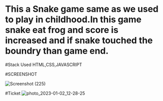 
# This a Snake game same as we used to play in childhood.In this game snake eat frog and score is increased and if snake touched the boundry than game end.

#Stack Used
HTML,CSS,JAVASCRIPT

#SCREENSHOT

![Screenshot (225)](https://user-images.githubusercontent.com/71378462/213778311-86859f28-5de8-439d-b0bf-e6b570f03c01.png)


#Ticket
![photo_2023-01-02_12-28-25](https://user-images.githubusercontent.com/71378462/213778367-46132f58-0e1a-47b3-b51b-21234b028155.jpg)
